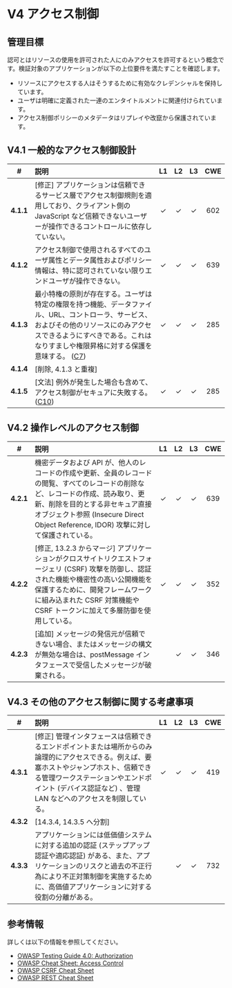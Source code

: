 # V4 アクセス制御

## 管理目標

認可とはリソースの使用を許可された人にのみアクセスを許可するという概念です。検証対象のアプリケーションが以下の上位要件を満たすことを確認します。

* リソースにアクセスする人はそうするために有効なクレデンシャルを保持しています。
* ユーザは明確に定義された一連のエンタイトルメントに関連付けられています。
* アクセス制御ポリシーのメタデータはリプレイや改竄から保護されています。


## V4.1 一般的なアクセス制御設計

| # | 説明 | L1 | L2 | L3 | CWE |
| :---: | :--- | :---: | :---: | :---: | :---: |
| **4.1.1** | [修正] アプリケーションは信頼できるサービス層でアクセス制御規則を適用しており、クライアント側の JavaScript など信頼できないユーザーが操作できるコントロールに依存していない。 | ✓ | ✓ | ✓ | 602 |
| **4.1.2** | アクセス制御で使用されるすべてのユーザ属性とデータ属性およびポリシー情報は、特に認可されていない限りエンドユーザが操作できない。 | ✓ | ✓ | ✓ | 639 |
| **4.1.3** | 最小特権の原則が存在する。ユーザは特定の権限を持つ機能、データファイル、URL、コントローラ、サービス、およびその他のリソースにのみアクセスできるようにすべきである。これはなりすましや権限昇格に対する保護を意味する。 ([C7](https://owasp.org/www-project-proactive-controls/#div-numbering)) | ✓ | ✓ | ✓ | 285 |
| **4.1.4** | [削除, 4.1.3 と重複] | | | | |
| **4.1.5** | [文法] 例外が発生した場合も含めて、アクセス制御がセキュアに失敗する。 ([C10](https://owasp.org/www-project-proactive-controls/#div-numbering)) | ✓ | ✓ | ✓ | 285 |

## V4.2 操作レベルのアクセス制御

| # | 説明 | L1 | L2 | L3 | CWE |
| :---: | :--- | :---: | :---: | :---: | :---: |
| **4.2.1** | 機密データおよび API が、他人のレコードの作成や更新、全員のレコードの閲覧、すべてのレコードの削除など、レコードの作成、読み取り、更新、削除を目的とする非セキュア直接オブジェクト参照 (Insecure Direct Object Reference, IDOR) 攻撃に対して保護されている。 | ✓ | ✓ | ✓ | 639 |
| **4.2.2** | [修正, 13.2.3 からマージ] アプリケーションがクロスサイトリクエストフォージェリ (CSRF) 攻撃を防御し、認証された機能や機密性の高い公開機能を保護するために、開発フレームワークに組み込まれた CSRF 対策機能や CSRF トークンに加えて多層防御を使用している。 | ✓ | ✓ | ✓ | 352 |
| **4.2.3** | [追加] メッセージの発信元が信頼できない場合、またはメッセージの構文が無効な場合は、postMessage インタフェースで受信したメッセージが破棄される。 | | ✓ | ✓ | 346 |

## V4.3 その他のアクセス制御に関する考慮事項

| # | 説明 | L1 | L2 | L3 | CWE |
| :---: | :--- | :---: | :---: | :---: | :---: |
| **4.3.1** | [修正] 管理インタフェースは信頼できるエンドポイントまたは場所からのみ論理的にアクセスできる。例えば、要塞ホストやジャンプホスト、信頼できる管理ワークステーションやエンドポイント (デバイス認証など) 、管理 LAN などへのアクセスを制限している。 | ✓ | ✓ | ✓ | 419 |
| **4.3.2** | [14.3.4, 14.3.5 へ分割] | | | | |
| **4.3.3** | アプリケーションには低価値システムに対する追加の認証 (ステップアップ認証や適応認証) がある、また、アプリケーションのリスクと過去の不正行為により不正対策制御を実施するために、高価値アプリケーションに対する役割の分離がある。 | | ✓ | ✓ | 732 |

## 参考情報

詳しくは以下の情報を参照してください。

* [OWASP Testing Guide 4.0: Authorization](https://owasp.org/www-project-web-security-testing-guide/v41/4-Web_Application_Security_Testing/05-Authorization_Testing/README.html)
* [OWASP Cheat Sheet: Access Control](https://cheatsheetseries.owasp.org/cheatsheets/Access_Control_Cheat_Sheet.html)
* [OWASP CSRF Cheat Sheet](https://cheatsheetseries.owasp.org/cheatsheets/Cross-Site_Request_Forgery_Prevention_Cheat_Sheet.html)
* [OWASP REST Cheat Sheet](https://cheatsheetseries.owasp.org/cheatsheets/REST_Security_Cheat_Sheet.html)
